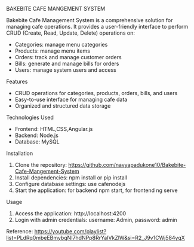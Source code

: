 BAKEBITE CAFE MANGEMENT SYSTEM

Bakebite Cafe Management System is a comprehensive solution for managing cafe operations. It provides a user-friendly interface to perform CRUD (Create, Read, Update, Delete) operations on:
- Categories: manage menu categories
- Products: manage menu items
- Orders: track and manage customer orders
- Bills: generate and manage bills for orders
- Users: manage system users and access

Features
- CRUD operations for categories, products, orders, bills, and users
- Easy-to-use interface for managing cafe data
- Organized and structured data storage

Technologies Used
- Frontend: HTML,CSS,Angular.js
- Backend: Node.js
- Database: MySQL

Installation
1. Clone the repository: https://github.com/navyapadukone10/Bakebite-Cafe-Mangement-System
2. Install dependencies:  npm install or pip install
3. Configure database settings: use cafenodejs
4. Start the application: for backend npm start,
                          for frontend ng serve

Usage
1. Access the application:  http://localhost:4200
2. Login with admin credentials: username: Admin, password: admin

Reference: https://youtube.com/playlist?list=PLdRq0mbeEBmybqNI7hdNPp8RrYaIVkZlW&si=R2_J9v1CWj584yqX
